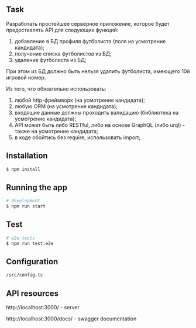 ## Task

Pазработать простейшее серверное приложение, которое будет предоставлять API для следующих функций:
1. добавление в БД профиля футболиста (поля на усмотрение кандидата);
2. получение списка футболистов из БД;
3. удаление футболиста из БД;

При этом из БД должно быть нельзя удалить футболиста, имеющего 10й игровой номер.

Из того, что обязательно использовать:
1. любой http-фреймворк (на усмотрение кандидата);
2. любую ORM (на усмотрение кандидата);
3. входящие данные должны проходить валидацию (библиотека на усмотрение кандидата);
4. API может быть либо RESTful, либо на основе GraphQL (либо urql) - также на усмотрение кандидата;
5. в коде обойтись без require, использовать import;

## Installation

```bash
$ npm install
```

## Running the app

```bash
# development
$ npm run start
```

## Test

```bash
# e2e tests
$ npm run test:e2e
```

## Configuration
```bash
/src/config.ts
```


## API resources
http://localhost:3000/ - server

http://localhost:3000/docs/ - swagger documentation